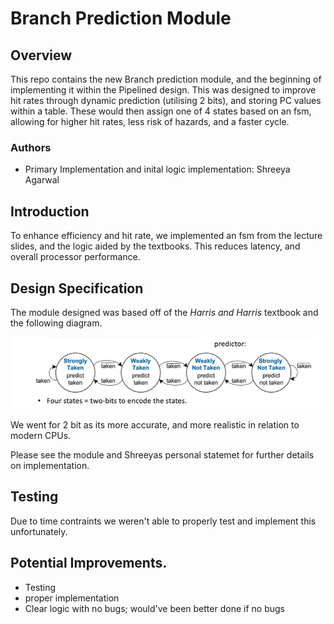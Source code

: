 # Branch Prediction Module

## Overview
This repo contains the new Branch prediction module, and the beginning of implementing it within the Pipelined design. This was designed to improve hit rates through dynamic prediction (utilising 2 bits), and storing PC values within a table. These would then assign one of 4 states based on an fsm, allowing for higher hit rates, less risk of hazards, and a faster cycle.

### Authors
- Primary Implementation and inital logic implementation: Shreeya Agarwal

## Introduction
To enhance efficiency and hit rate, we implemented an fsm from the lecture slides, and the logic aided by the textbooks. This reduces latency, and overall processor performance.

## Design Specification

The module designed was based off of the *Harris and Harris* textbook and the following diagram.

![](image.png)

We went for 2 bit as its more accurate, and more realistic in relation to modern CPUs.

Please see the module and Shreeyas personal statemet for further details on implementation.

## Testing
Due to time contraints we weren't able to properly test and implement this unfortunately.
 

## Potential Improvements.
 - Testing
 - proper implementation
 - Clear logic with no bugs;  would've been better done if no bugs